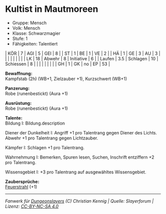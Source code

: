 # Kultist in Mautmoreen  
- Gruppe: Mensch  
- Volk: Mensch  
- Klasse: Schwarzmagier  
- Stufe: 1  
- Fähigkeiten: Talentiert  


| KÖR    | 7   | AGI      | 5  | GEI        | 8  |
| ST     | 1   | BE       | 1  | VE         | 2  |
| HÄ     | 1   | GE       | 3  | AU         | 3  |
|        |     |          |    |            |    |
| LK     | 18  | Abwehr   | 8  | Initiative | 6  |
| Laufen | 3.5 | Schlagen | 10 | Schiessen  | 8  |
|        |     |          |    |            |    |
| GH     | 1   | GK       | no | EP         | 53 |


**Bewaffnung:**  
Kampfstab (2h) (WB+1, Zielzauber +1), Kurzschwert (WB+1)

**Panzerung:**  
Robe (runenbestickt) (Aura +1)

**Ausrüstung:**  
Robe (runenbestickt) (Aura +1)

**Talente:**  
Bildung I: Bildung.description

Diener der Dunkelheit I: Angriff +1 pro Talentrang gegen Diener des Lichts. Abwehr +1 pro Talentrang gegen Lichtzauber.

Kämpfer I: Schlagen +1 pro Talentrang.

Wahrnehmung I: Bemerken, Spuren lesen, Suchen, Inschrift entziffern +2 pro Talentrang.

Wissensgebiet I: +3 pro Talentrang auf ausgewähltes Wissensgebiet.


**Zaubersprüche:**  
[Feuerstrahl](/grw/zauber/feuerstrahl.md) (+1)




___
*Fanwerk für [Dungeonslayers](https://www.dungeonslayers.net/) (C) Christian Kennig | Quelle: Slayerforum | Lizenz: [CC-BY-NC-SA 4.0](https://creativecommons.org/licenses/by-nc-sa/4.0/deed.de)*